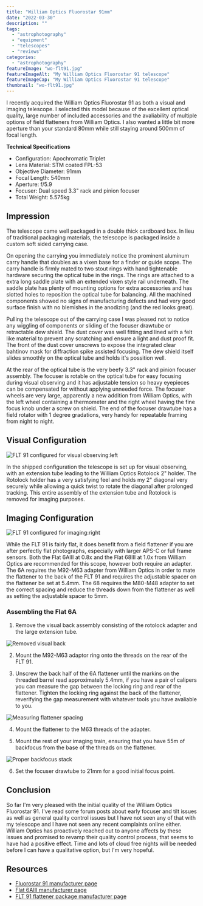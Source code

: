 ```yaml
---
title: "William Optics Fluorostar 91mm"
date: "2022-03-30"
description: ""
tags:
  - "astrophotography"
  - "equipment"
  - "telescopes"
  - "reviews"
categories:
  - "astrophotography"
featureImage: "wo-flt91.jpg"
featureImageAlt: "My William Optics Fluorostar 91 telescope"
featureImageCap: "My William Optics Fluorostar 91 telescope"
thumbnail: "wo-flt91.jpg"
---
```


I recently acquired the William Optics Fluorostar 91 as both a visual and imaging telescope.
I selected this model because of the excellent optical quality, large number of included accessories and the avaliability of multiple options of field flatteners from William Optics.
I also wanted a little bit more aperture than your standard 80mm while still staying around 500mm of focal length.

<!--more-->

**Technical Specifications**

- Configuration: Apochromatic Triplet
- Lens Material: STM coated FPL-53
- Objective Diameter: 91mm
- Focal Length: 540mm
- Aperture: f/5.9
- Focuser: Dual speed 3.3" rack and pinion focuser
- Total Weight: 5.575kg

## Impression

The telescope came well packaged in a double thick cardboard box.
In lieu of traditional packaging materials, the telescope is packaged inside a custom soft sided carrying case.

On opening the carrying you immediately notice the prominent aluminum carry handle that doubles as a vixen base for a finder or guide scope.
The carry handle is firmly mated to two stout rings with hand tightenable hardware securing the optical tube in the rings.
The rings are attached to a extra long saddle plate with an extended vixen style rail underneath.
The saddle plate has plenty of mounting options for extra accessories and has slotted holes to reposition the optical tube for balancing.
All the machined components showed no signs of manufacturing defects and had very good surface finish with no blemishes in the anodizing (and the red looks great).

Pulling the telescope out of the carrying case I was pleased not to notice any wiggling of components or sliding of the focuser drawtube or retractable dew shield.
The dust cover was well fitting and lined with a felt like material to prevent any scratching and ensure a light and dust proof fit.
The front of the dust cover unscrews to expose the integrated clear bahtinov mask for diffraction spike assisted focusing.
The dew shield itself slides smoothly on the optical tube and holds it's possition well.

At the rear of the optical tube is the very beefy 3.3" rack and pinion focuser assembly.
The focuser is rotable on the optical tube for easy focusing during visual observing and it has adjustable tension so heavy eyepieces can be compensated for without applying unneeded force.
The focuser wheels are very large, apparently a new addition from William Optics, with the left wheel containing a thermometer and the right wheel having the fine focus knob under a screw on shield.
The end of the focuser drawtube has a field rotator with 1 degree gradations, very handy for repeatable framing from night to night.

## Visual Configuration

![FLT 91 configured for visual observing:left](visual-config.jpg "Visual observing configuration with diagonal and eyepiece")

In the shipped configuration the telescope is set up for visual observing, with an extension tube leading to the William Optics Rotolock 2" holder.
The Rotolock holder has a very satisfying feel and holds my 2" diagonal very securely while allowing a quick twist to rotate the diagonal after prolonged tracking.
This entire assembly of the extension tube and Rotolock is removed for imaging purposes.

## Imaging Configuration

![FLT 91 configured for imaging:right](imaging-config.jpg "Imaging configuration with field flattener and imaging train")

While the FLT 91 is fairly flat, it does benefit from a field flattener if you are after perfectly flat photographs, especially with larger APS-C or full frame sensors.
Both the Flat 6AIII at 0.8x and the Flat 68III at 1.0x from William Optics are recommended for this scope, however both require an adapter.
The 6A requires the M92-M63 adapter from William Optics in order to mate the flattener to the back of the FLT 91 and requires the adjustable spacer on the flattener be set at 5.4mm.
The 68 requires the M80-M48 adapter to set the correct spacing and reduce the threads down from the flattener as well as setting the adjustable spacer to 5mm.

### Assembling the Flat 6A

1. Remove the visual back assembly consisting of the rotolock adapter and the large extension tube.

![Removed visual back](no-visual-back.jpg "Remove the visual back, including the extension tube")

2. Mount the M92-M63 adaptor ring onto the threads on the rear of the FLT 91.

3. Unscrew the back half of the 6A flattener until the markins on the threaded barrel read approximately 5.4mm, if you have a pair of calipers you can measure the gap between the locking ring and rear of the flattener.
Tighten the locking ring against the back of the flattener, reverifying the gap measurement with whatever tools you have avaliable to you.

![Measuring flattener spacing](adjustable-spacer.jpg "Measure before and after tighening the locking ring")

4. Mount the flattener to the M63 threads of the adapter.

5. Mount the rest of your imaging train, ensuring that you have 55m of backfocus from the base of the threads on the flattener.

![Proper backfocus stack](backfocus.jpg "Off-axis guider, filter wheel, and tilt plate being used to achive correct backfocus distance")

6. Set the focuser drawtube to 21mm for a good initial focus point.

## Conclusion

So far I'm very pleased with the initial quality of the William Optics Fluorostar 91.
I've read some forum posts about early focuser and tilt issues as well as general quality control issues but I have not seen any of that with my telescope and I have not seen any recent complaints online either.
William Optics has proactively reached out to anyone affects by these issues and promised to revamp their quality control process, that seems to have had a positive effect.
Time and lots of cloud free nights will be needed before I can have a qualitative option, but I'm very hopeful.

## Resources

- [Fluorostar 91 manufacturer page](https://williamoptics.com/fluorostar-91)
- [Flat 6AIII manufacturer page](https://williamoptics.com/products/accessories/barlows-flatteners/2019-all-new-adjustable-flat6aiii-t-mount-not-included)
- [FLT 91 flattener package manufacturer page](https://williamoptics.com/products/accessories/barlows-flatteners/flat6aiii-special-edition-for-flt91)
